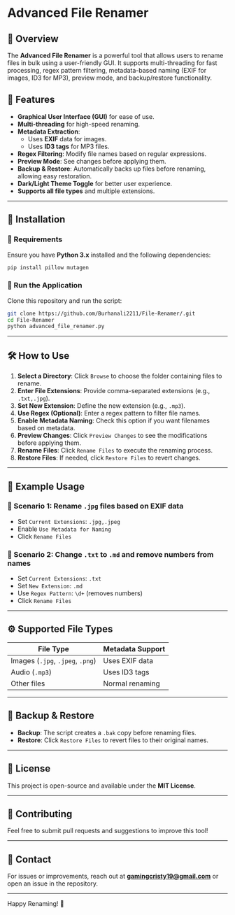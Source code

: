 # Advanced File Renamer

## 📌 Overview
The **Advanced File Renamer** is a powerful tool that allows users to rename files in bulk using a user-friendly GUI. It supports multi-threading for fast processing, regex pattern filtering, metadata-based naming (EXIF for images, ID3 for MP3), preview mode, and backup/restore functionality.

## 🚀 Features
- **Graphical User Interface (GUI)** for ease of use.
- **Multi-threading** for high-speed renaming.
- **Metadata Extraction**:
  - Uses **EXIF** data for images.
  - Uses **ID3 tags** for MP3 files.
- **Regex Filtering**: Modify file names based on regular expressions.
- **Preview Mode**: See changes before applying them.
- **Backup & Restore**: Automatically backs up files before renaming, allowing easy restoration.
- **Dark/Light Theme Toggle** for better user experience.
- **Supports all file types** and multiple extensions.

---

## 📂 Installation
### 🔹 Requirements
Ensure you have **Python 3.x** installed and the following dependencies:

```sh
pip install pillow mutagen
```

### 🔹 Run the Application
Clone this repository and run the script:

```sh
git clone https://github.com/Burhanali2211/File-Renamer/.git
cd File-Renamer
python advanced_file_renamer.py
```

---

## 🛠️ How to Use
1. **Select a Directory**: Click `Browse` to choose the folder containing files to rename.
2. **Enter File Extensions**: Provide comma-separated extensions (e.g., `.txt,.jpg`).
3. **Set New Extension**: Define the new extension (e.g., `.mp3`).
4. **Use Regex (Optional)**: Enter a regex pattern to filter file names.
5. **Enable Metadata Naming**: Check this option if you want filenames based on metadata.
6. **Preview Changes**: Click `Preview Changes` to see the modifications before applying them.
7. **Rename Files**: Click `Rename Files` to execute the renaming process.
8. **Restore Files**: If needed, click `Restore Files` to revert changes.

---

## 🎯 Example Usage
### 🔹 Scenario 1: Rename `.jpg` files based on EXIF data
- Set `Current Extensions`: `.jpg,.jpeg`
- Enable `Use Metadata for Naming`
- Click `Rename Files`

### 🔹 Scenario 2: Change `.txt` to `.md` and remove numbers from names
- Set `Current Extensions`: `.txt`
- Set `New Extension`: `.md`
- Use `Regex Pattern`: `\d+` (removes numbers)
- Click `Rename Files`

---

## ⚙️ Supported File Types
| File Type | Metadata Support |
|-----------|-----------------|
| Images (`.jpg`, `.jpeg`, `.png`) | Uses EXIF data |
| Audio (`.mp3`) | Uses ID3 tags |
| Other files | Normal renaming |

---

## 🔄 Backup & Restore
- **Backup**: The script creates a `.bak` copy before renaming files.
- **Restore**: Click `Restore Files` to revert files to their original names.

---


## 📜 License
This project is open-source and available under the **MIT License**.

---

## 🤝 Contributing
Feel free to submit pull requests and suggestions to improve this tool!

---

## 📧 Contact
For issues or improvements, reach out at **gamingcristy19@gmail.com** or open an issue in the repository.

---

Happy Renaming! 🚀

